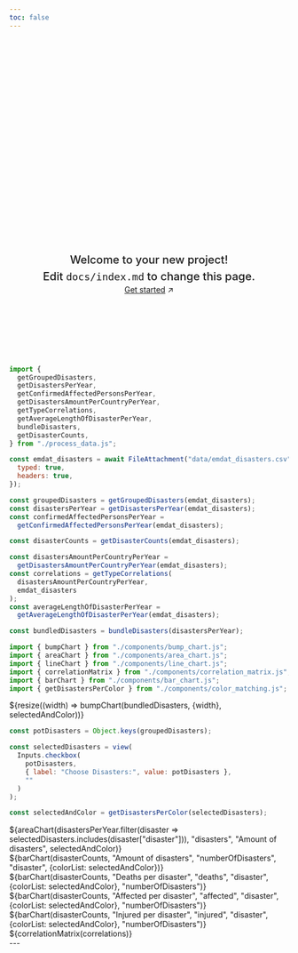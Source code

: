 ```yaml
---
toc: false
---
```


<style>

.hero {
  display: flex;
  flex-direction: column;
  align-items: center;
  font-family: var(--sans-serif);
  margin: 4rem 0 8rem;
  text-wrap: balance;
  text-align: center;
}

.hero h1 {
  margin: 2rem 0;
  max-width: none;
  font-size: 14vw;
  font-weight: 900;
  line-height: 1;
  background: linear-gradient(30deg, var(--theme-foreground-focus), currentColor);
  -webkit-background-clip: text;
  -webkit-text-fill-color: transparent;
  background-clip: text;
}

.hero h2 {
  margin: 0;
  max-width: 34em;
  font-size: 20px;
  font-style: initial;
  font-weight: 500;
  line-height: 1.5;
  color: var(--theme-foreground-muted);
}

@media (min-width: 640px) {
  .hero h1 {
    font-size: 90px;
  }
}

</style>

<div class="hero">
  <h1>Hello, Observable Framework</h1>
  <h2>Welcome to your new project! Edit&nbsp;<code style="font-size: 90%;">docs/index.md</code> to change this page.</h2>
  <a href="https://observablehq.com/framework/getting-started" target="_blank">Get started<span style="display: inline-block; margin-left: 0.25rem;">↗︎</span></a>
</div>

```js
import {
  getGroupedDisasters,
  getDisastersPerYear,
  getConfirmedAffectedPersonsPerYear,
  getDisastersAmountPerCountryPerYear,
  getTypeCorrelations,
  getAverageLengthOfDisasterPerYear,
  bundleDisasters,
  getDisasterCounts,
} from "./process_data.js";

const emdat_disasters = await FileAttachment("data/emdat_disasters.csv").csv({
  typed: true,
  headers: true,
});

const groupedDisasters = getGroupedDisasters(emdat_disasters);
const disastersPerYear = getDisastersPerYear(emdat_disasters);
const confirmedAffectedPersonsPerYear =
  getConfirmedAffectedPersonsPerYear(emdat_disasters);

const disasterCounts = getDisasterCounts(emdat_disasters);

const disastersAmountPerCountryPerYear =
  getDisastersAmountPerCountryPerYear(emdat_disasters);
const correlations = getTypeCorrelations(
  disastersAmountPerCountryPerYear,
  emdat_disasters
);
const averageLengthOfDisasterPerYear =
  getAverageLengthOfDisasterPerYear(emdat_disasters);
```

```js
const bundledDisasters = bundleDisasters(disastersPerYear);
```

```js
import { bumpChart } from "./components/bump_chart.js";
import { areaChart } from "./components/area_chart.js";
import { lineChart } from "./components/line_chart.js";
import { correlationMatrix } from "./components/correlation_matrix.js";
import { barChart } from "./components/bar_chart.js";
import { getDisastersPerColor } from "./components/color_matching.js";
```

<div class="grid">
    <div class="card">
        ${resize((width) => bumpChart(bundledDisasters, {width}, selectedAndColor))}
    </div>
</div>

```js
const potDisasters = Object.keys(groupedDisasters);

const selectedDisasters = view(
  Inputs.checkbox(
    potDisasters,
    { label: "Choose Disasters:", value: potDisasters },
    ""
  )
);
```

```js
const selectedAndColor = getDisastersPerColor(selectedDisasters);
```

<div class="grid grid-cols-2">
    <div class="card">
        ${areaChart(disastersPerYear.filter(disaster => selectedDisasters.includes(disaster["disaster"])),
            "disasters", "Amount of disasters", selectedAndColor)}
    </div>
</div>

<div class="grid grid-cols-2" style="grid-auto-rows: 600px;">
  <div class="card">
    ${barChart(disasterCounts, "Amount of disasters", "numberOfDisasters", "disaster", {colorList: selectedAndColor})}
  </div>
</div>

<div class="grid grid-cols-2" style="grid-auto-rows: 600px;">
  <div class="card">
    ${barChart(disasterCounts, "Deaths per disaster", "deaths", "disaster", {colorList: selectedAndColor}, "numberOfDisasters")}
  </div>
</div>

<div class="grid grid-cols-2" style="grid-auto-rows: 600px;">
  <div class="card">
    ${barChart(disasterCounts, "Affected per disaster", "affected", "disaster", {colorList: selectedAndColor}, "numberOfDisasters")}
  </div>
</div>

<div class="grid grid-cols-2" style="grid-auto-rows: 600px;">
  <div class="card">
    ${barChart(disasterCounts, "Injured per disaster", "injured", "disaster", {colorList: selectedAndColor}, "numberOfDisasters")}
  </div>
</div>

<div class="grid grid-cols-2" style="grid-auto-rows: 600px;">
  <div class="card">
    ${correlationMatrix(correlations)}
  </div>
</div>
---

